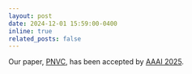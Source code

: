 ```yaml
---
layout: post
date: 2024-12-01 15:59:00-0400
inline: true
related_posts: false
---
```


Our paper, [PNVC](https://arxiv.org/abs/2409.00953), has been accepted by [AAAI 2025](https://aaai.org/conference/aaai/aaai-25/).